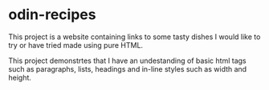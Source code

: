 # odin-recipes

This project is a website containing links to some tasty dishes I would like to try or have tried made using pure HTML.

This project demonstrtes that I have an undestanding of basic html tags such as paragraphs, lists, headings and in-line styles such as width and height.